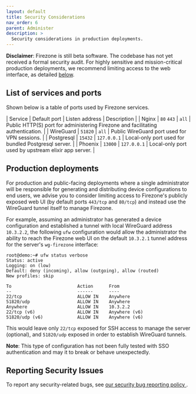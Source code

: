 ```yaml
---
layout: default
title: Security Considerations
nav_order: 6
parent: Administer
description: >
  Security considerations in production deployments.
---
```


**Disclaimer**: Firezone is still beta software. The codebase has not yet
received a formal security audit. For highly sensitive and mission-critical
production deployments, we recommend limiting access to the web interface, as
detailed [below](#production-deployments).

## List of services and ports

Shown below is a table of ports used by Firezone services.

<!-- markdownlint-disable MD013 -->

| Service | Default port | Listen address | Description |
| Nginx | `80` `443` | `all` | Public HTTP(S) port for administering Firezone and facilitating authentication. |
| WireGuard | `51820` | `all` | Public WireGuard port used for VPN sessions. |
| Postgresql | `15432` | `127.0.0.1` | Local-only port used for bundled Postgresql server. |
| Phoenix | `13000` | `127.0.0.1` | Local-only port used by upstream elixir app server. |

<!-- markdownlint-enable MD013 -->

## Production deployments

For production and public-facing deployments where a single administrator
will be responsible for generating and distributing device configurations to
end users, we advise you to consider limiting access to Firezone's publicly
exposed web UI (by default ports `443/tcp` and `80/tcp`)
and instead use the WireGuard tunnel itself to manage Firezone.

For example, assuming an administrator has generated a device configuration and
established a tunnel with local WireGuard address `10.3.2.2`, the following `ufw`
configuration would allow the administrator the ability to reach the Firezone web
UI on the default `10.3.2.1` tunnel address for the server's `wg-firezone` interface:

```text
root@demo:~# ufw status verbose
Status: active
Logging: on (low)
Default: deny (incoming), allow (outgoing), allow (routed)
New profiles: skip

To                         Action      From
--                         ------      ----
22/tcp                     ALLOW IN    Anywhere
51820/udp                  ALLOW IN    Anywhere
Anywhere                   ALLOW IN    10.3.2.2
22/tcp (v6)                ALLOW IN    Anywhere (v6)
51820/udp (v6)             ALLOW IN    Anywhere (v6)
```

This would leave only `22/tcp` exposed for SSH access to manage the server (optional),
and `51820/udp` exposed in order to establish WireGuard tunnels.

**Note**: This type of configuration has not been fully tested with SSO
authentication and may it to break or behave unexpectedly.

## Reporting Security Issues

To report any security-related bugs, see [our security bug reporting policy
](https://github.com/firezone/firezone/blob/master/SECURITY.md).
